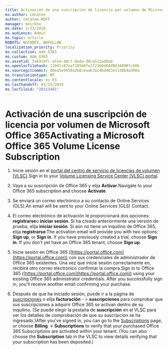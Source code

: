 ```yaml
---
title: Activación de una suscripción de licencia por volumen de Microsoft Office 365
ms.author: cmcatee
author: cmcatee-MSFT
manager: mnirkhe
ms.date: 2/23/2018
ms.audience: Admin
ms.topic: article
ROBOTS: NOINDEX, NOFOLLOW
localization_priority: Priority
ms.collection: Adm_O365
ms.custom: Adm_O365
ms.assetid: 7a6919fc-afe4-40c7-8ada-d8ce523ad8a8
ms.openlocfilehash: 11941c07ea7185b8fe3f23b0d64d8634890fc60b
ms.sourcegitcommit: d6ea5e9458a2b8ceaab3ac4bd483e1130b9a398a
ms.translationtype: MT
ms.contentlocale: es-ES
ms.lasthandoff: 01/15/2019
ms.locfileid: "28313491"
---
```

# <a name="activating-a-microsoft-office-365-volume-license-subscription"></a><span data-ttu-id="dd89c-102">Activación de una suscripción de licencia por volumen de Microsoft Office 365</span><span class="sxs-lookup"><span data-stu-id="dd89c-102">Activating a Microsoft Office 365 Volume License Subscription</span></span>

1. <span data-ttu-id="dd89c-103">Inicie sesión en el [portal del centro de servicio de licencias de volumen (VLSC)](http://go.microsoft.com/fwlink/p/?LinkId=329762).</span><span class="sxs-lookup"><span data-stu-id="dd89c-103">Sign in to your [Volume Licensing Service Center (VLSC) portal](http://go.microsoft.com/fwlink/p/?LinkId=329762).</span></span>
    
2. <span data-ttu-id="dd89c-104">Vaya a su suscripción de Office 365 y elija **Activar**.</span><span class="sxs-lookup"><span data-stu-id="dd89c-104">Navigate to your Office 365 subscription and choose **Activate**.</span></span>
    
3. <span data-ttu-id="dd89c-105">Se enviará un correo electrónico a su contacto de Online Services (OLS).</span><span class="sxs-lookup"><span data-stu-id="dd89c-105">An email will be sent to your Online Services (OLS) Contact.</span></span>
    
4. <span data-ttu-id="dd89c-p101">El correo electrónico de activación le proporcionará dos opciones: **registrarse**o **iniciar sesión**. Si ha creado anteriormente una versión de prueba, elija **iniciar sesión**. Si aún no tiene un inquilino de Office 365, elija **registrarse**.</span><span class="sxs-lookup"><span data-stu-id="dd89c-p101">The activation email will provide you with two options: **Sign up**, or **Sign in**. If you have previously created a trial, choose **Sign in**. If you don't yet have an Office 365 tenant, choose **Sign up**.</span></span>
    
5. <span data-ttu-id="dd89c-p102">Inicie sesión en Office 365 ([https://portal.office.com](https://portal.office.com)) con sus credenciales de administrador de Office 365 existentes. Una vez que inicie sesión correctamente en, recibirá otro correo electrónico confirmar la compra.</span><span class="sxs-lookup"><span data-stu-id="dd89c-p102">Sign in to Office 365 ([https://portal.office.com](https://portal.office.com)) using your existing Office 365 administrator credentials. After you successfully sign in, you'll receive another email confirming your purchase.</span></span>
    
6. <span data-ttu-id="dd89c-p103">Después de que ha iniciado sesión, puede ir a la página de [suscripciones](https://go.microsoft.com/fwlink/p/?linkid=842054) o elija **facturación**  - \> **suscripciones** para comprobar que sus suscripciones a adquirir Office 365 se activan dentro de su inquilino. (Se puede elegir la pestaña de **suscripción** en el VLSC para ver los detalles de comprobación de que su suscripción se ha ingresado.)</span><span class="sxs-lookup"><span data-stu-id="dd89c-p103">After you've signed in, you can go to the [Subscriptions](https://go.microsoft.com/fwlink/p/?linkid=842054) page, or choose **Billing** -\> **Subscriptions** to verify that your purchased Office 365 Subscriptions are activated within your tenant. (You can also choose the **Subscription** tab in the VLSC to view details verifying that your subscription has been deposited.)</span></span> 
    

